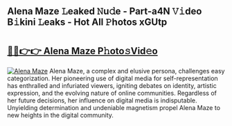 ## Alena Maze 𝙻eaked 𝙽u𝚍e - Part-a4N 𝚅𝚒deo B𝚒kini 𝙻eaks - Hot All 𝙿hotos xGUtp

# <h2><a href="http://ld287k.urlbe.top/?page=Alena+Maze">🔗🔗👉👉 Alena Maze P𝚑oto𝚜Vid𝚎o</a></h2>

[![Alena Maze](https://i.imgur.com/eBuTRDB.gif)](http://ld287k.urlbe.top/?page=Alena+Maze)
Alena Maze, a complex and elusive persona, challenges easy categorization. Her pioneering use of digital media for self-representation has enthralled and infuriated viewers, igniting debates on identity, artistic expression, and the evolving nature of online communities. Regardless of her future decisions, her influence on digital media is indisputable. Unyielding determination and undeniable magnetism propel Alena Maze to new heights in the digital community.
